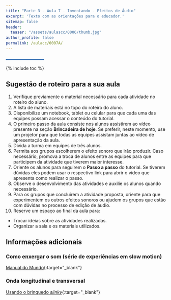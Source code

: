 ```yaml
---
title: "Parte 3 - Aula 7 - Inventando - Efeitos de Áudio"
excerpt: 'Texto com as orientações para o educador.'
sitemap: false
header: 
  teaser: "/assets/aulascc/0006/thumb.jpg" 
author_profile: false
permalink: /aulacc/0007A/
---
```

![Linha separadora](/assets/images/line.jpg)

{% include toc %}

## Sugestão de roteiro para a sua aula
1. Verifique previamente o material necessário para cada atividade no roteiro do aluno.
1. A lista de materiais está no topo do roteiro do aluno.
1. Disponibilize um notebook, tablet ou celular para que cada uma das equipes possam acessar o conteúdo do tutorial.
1. O primeiro passo da aula consiste nos alunos assistirem ao vídeo presente na seção **Brincadeira de hoje**. Se preferir, neste momento, use um projetor para que todas as equipes assistam juntas ao vídeo de apresentação da aula.
1. Divida a turma em equipes de três alunos. 
1. Permita aos grupos escolherem o efeito sonoro que irão produzir. Caso necessário, promova a troca de alunos entre as equipes para que participem da atividade que tiverem maior interesse.
1. Oriente os alunos para seguirem o **Passo a passo** do tutorial. Se tiverem dúvidas eles podem usar o respectivo link para abrir o vídeo que apresenta como realizar o passo.
1. Observe o desenvolvimento das atividades e auxilie os alunos quando necessário. 
1. Para os grupos que concluírem a atividade proposta, oriente para que experimentem os outros efeitos sonoros ou ajudem os grupos que estão com dúvidas no processo de edição de áudio.
1. Reserve um espaço ao final da aula para:
  * Trocar ideias sobre as atividades realizadas.
  * Organizar a sala e os materiais utilizados.

## Informações adicionais
### Como enxergar o som (série de experiências em slow motion)
[Manual do Mundo](https://youtu.be/wDF48ZTlHMAg){:target="_blank"}
### Onda longitudinal e transversal
[Usando o brinquedo *slinky*](https://youtu.be/-_PMqqEnr7E){:target="_blank"}